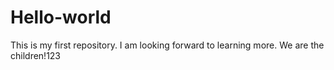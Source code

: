 # Hello-world
This is my first repository.
I am looking forward to learning more.
We are the children!123
